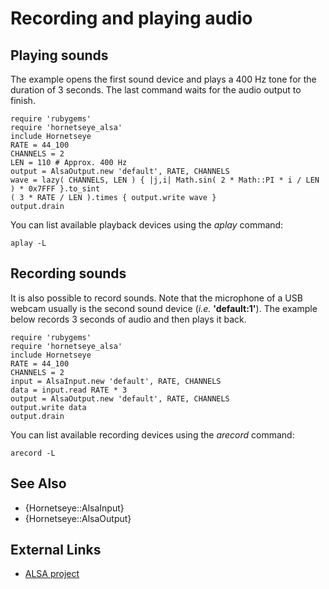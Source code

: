 Recording and playing audio
===========================

Playing sounds
--------------

The example opens the first sound device and plays a 400 Hz tone for the duration of 3 seconds. The last command waits for the audio output to finish.

    require 'rubygems'
    require 'hornetseye_alsa'
    include Hornetseye
    RATE = 44_100
    CHANNELS = 2
    LEN = 110 # Approx. 400 Hz
    output = AlsaOutput.new 'default', RATE, CHANNELS
    wave = lazy( CHANNELS, LEN ) { |j,i| Math.sin( 2 * Math::PI * i / LEN ) * 0x7FFF }.to_sint
    ( 3 * RATE / LEN ).times { output.write wave }
    output.drain

You can list available playback devices using the *aplay* command:

    aplay -L

Recording sounds
----------------

It is also possible to record sounds. Note that the microphone of a USB webcam usually is the second sound device (*i.e.* **'default:1'**). The example below records 3 seconds of audio and then plays it back.

    require 'rubygems'
    require 'hornetseye_alsa'
    include Hornetseye
    RATE = 44_100
    CHANNELS = 2
    input = AlsaInput.new 'default', RATE, CHANNELS
    data = input.read RATE * 3
    output = AlsaOutput.new 'default', RATE, CHANNELS
    output.write data
    output.drain

You can list available recording devices using the *arecord* command:

    arecord -L

See Also
--------

* {Hornetseye::AlsaInput}
* {Hornetseye::AlsaOutput}

External Links
--------------

* [ALSA project](http://www.alsa-project.org/)

